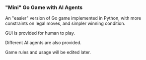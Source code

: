 ### "Mini" Go Game with AI Agents

An "easier" version of Go game implemented in Python, with more constraints on legal moves, and simpler winning condition.

GUI is provided for human to play.

Different AI agents are also provided.

Game rules and usage will be edited later.
